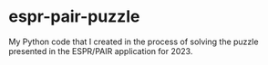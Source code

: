 # espr-pair-puzzle
My Python code that I created in the process of solving the puzzle presented in the ESPR/PAIR application for 2023.
